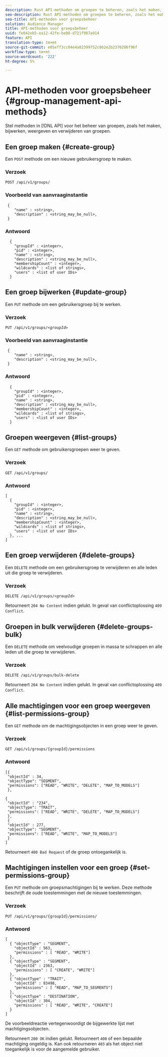 ```yaml
---
description: Rust API-methoden om groepen te beheren, zoals het maken, bijwerken, weergeven en verwijderen van groepen.
seo-description: Rust API-methoden om groepen te beheren, zoals het maken, bijwerken, weergeven en verwijderen van groepen.
seo-title: API-methoden voor groepsbeheer
solution: Audience Manager
title: API-methoden voor groepsbeheer
uuid: fe042eb5-ea12-42fe-be98-d721f987a914
feature: API
translation-type: tm+mt
source-git-commit: e05eff3cc04e4a82399752c862e2b2370286f96f
workflow-type: tm+mt
source-wordcount: '222'
ht-degree: 5%

---
```



# API-methoden voor groepsbeheer {#group-management-api-methods}

Stel methoden in [!DNL API] voor het beheer van groepen, zoals het maken, bijwerken, weergeven en verwijderen van groepen.

<!-- c_rest_api_user_man_group.xml -->

## Een groep maken {#create-group}

Een `POST` methode om een nieuwe gebruikersgroep te maken.

<!-- r_rest_api_group_create.xml -->

### Verzoek

`POST /api/v1/groups/`

### Voorbeeld van aanvraaginstantie

```
 {
    "name" : <string>,
    "description" : <string_may_be_null>,
 }
```

### Antwoord

```
  {
    "groupId" : <integer>,
    "pid" : <integer>,
    "name" : <string>,
    "description" : <string_may_be_null>,
    "membershipCount" : <integer>,
    "wildcards" : <list of strings>,
    "users" : <list of user IDs>
  }
```

## Een groep bijwerken {#update-group}

Een `PUT` methode om een gebruikersgroep bij te werken.

<!--
r_rest_api_group_update.xml
-->

### Verzoek

`PUT /api/v1/groups/`*`<groupId>`*

### Voorbeeld van aanvraaginstantie

```
 {
    "name" : <string>,
    "description" : <string_may_be_null>,
 }
```

### Antwoord

```
  {
    "groupId" : <integer>,
    "pid" : <integer>,
    "name" : <string>,
    "description" : <string_may_be_null>,
    "membershipCount" : <integer>,
    "wildcards" : <list of strings>,
    "users" : <list of user IDs>
  }
```

## Groepen weergeven {#list-groups}

Een `GET` methode om gebruikersgroepen weer te geven.

<!--
r_rest_api_group_list.xml
-->

### Verzoek

`GET /api/v1/groups/`

### Antwoord

```
[
  { 
    "groupId" : <integer>,
    "pid" : <integer>,
    "name" : <string>,
    "description" : <string_may_be_null>,
    "membershipCount" : <integer>,
    "wildcards" : <list of strings>,
    "users" : <list of user IDs>
  }, ...
]
```

## Een groep verwijderen {#delete-groups}

Een `DELETE` methode om een gebruikersgroep te verwijderen en alle leden uit die groep te verwijderen.

<!-- r_rest_api_group_delete.xml -->

### Verzoek

`DELETE /api/v1/groups/`*`<groupId>`*

Retourneert `204 No Content` indien gelukt. In geval van conflictoplossing `409 Conflict`.

## Groepen in bulk verwijderen {#delete-groups-bulk}

Een `DELETE` methode om veelvoudige groepen in massa te schrappen en alle leden uit die groep te verwijderen.

<!-- r_rest_api_group_delete_bulk.xml -->

### Verzoek

`DELETE /api/v1/groups/bulk-delete`

Retourneert `204 No Content` indien gelukt. In geval van conflictoplossing `409 Conflict`.

## Alle machtigingen voor een groep weergeven {#list-permissions-group}

Een `GET` methode om de machtigingsobjecten in een groep weer te geven.

<!-- r_rest_api_perm_list_group.xml -->

### Verzoek

`GET /api/v1/groups/{groupId}/permissions`

### Antwoord

```
[{
 "objectId" : 34,
 "objectType": "SEGMENT",
 "permissions": ["READ", "WRITE", "DELETE", "MAP_TO_MODELS"]
 },

{
 "objectId" : "234",
 "objectType": "TRAIT",
 "permissions": ["READ", "WRITE", "DELETE", "MAP_TO_MODELS"]
 },
 {
 "objectId" : 277,
 "objectType": "SEGMENT",
 "permissions": ["READ", "WRITE", "MAP_TO_MODELS"]
 }
]
```

Retourneert `400 Bad Request` of de groep ontoegankelijk is.

## Machtigingen instellen voor een groep {#set-permissions-group}

Een `PUT` methode om groepsmachtigingen bij te werken. Deze methode beschrijft de oude toestemmingen met de nieuwe toestemmingen.

<!-- r_rest_api_perm_set.xml -->

### Verzoek

`PUT /api/v1/groups/{groupId}/permissions/`

### Antwoord

```
[ 
  { "objectType" : "SEGMENT",
    "objectId" : 563,
    "permissions" : [ "READ", "WRITE"]
  },
  { "objectType" : "SEGMENT",
    "objectId" : 2363,
    "permissions" : [ "CREATE", "WRITE"]
  },
  { "objectType" : "TRAIT",
    "objectId" : 83498,
    "permissions" : [ "READ", "MAP_TO_SEGMENTS"]
  },
  { "objectType" : "DESTINATION",
    "objectId" : 304,
    "permissions" : [ "READ", "WRITE", "CREATE"]
  }
]
```

De voorbeeldreactie vertegenwoordigt de bijgewerkte lijst met machtigingsobjecten.

Retourneert `200 OK` indien gelukt. Retourneert `400` of een bepaalde machtiging ongeldig is. Kan ook retourneren `403` als het object niet toegankelijk is voor de aangemelde gebruiker.